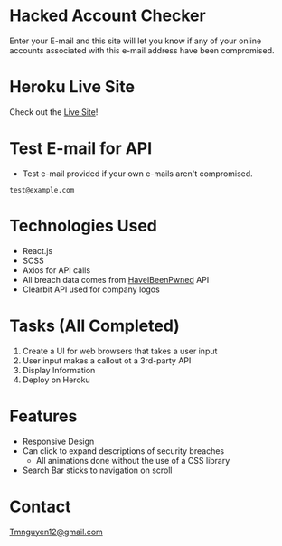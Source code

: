 # Hacked Account Checker

Enter your E-mail and this site will let you know if any of your online accounts associated with this e-mail address have been compromised.

# Heroku Live Site

Check out the [Live Site](https://truong-hacked-account-checker.herokuapp.com/)!

# Test E-mail for API
- Test e-mail provided if your own e-mails aren't compromised. 
```
test@example.com
```

# Technologies Used
* React.js
* SCSS
* Axios for API calls
* All breach data comes from [HaveIBeenPwned](https://haveibeenpwned.com/) API
* Clearbit API used for company logos

# Tasks (All Completed)

1.  Create a UI for web browsers that takes a user input
2.  User input makes a callout ot a 3rd-party API
3.  Display Information
4.  Deploy on Heroku

# Features

* Responsive Design
* Can click to expand descriptions of security breaches
  * All animations done without the use of a CSS library
* Search Bar sticks to navigation on scroll

# Contact

Tmnguyen12@gmail.com
